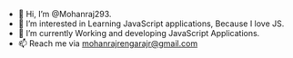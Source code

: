 - 👋 Hi, I’m @Mohanraj293.
- 👀 I’m interested in Learning JavaScript applications, Because I love JS.
- 🌱 I’m currently Working and developing JavaScript Applications.
- 📫 Reach me via mohanrajrengarajr@gmail.com

<!---
Mohanraj293/Mohanraj293 is a ✨ special ✨ repository because its `README.md` (this file) appears on your GitHub profile.
You can click the Preview link to take a look at your changes.
--->
